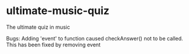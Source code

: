 # ultimate-music-quiz
The ultimate quiz in music


Bugs:
Adding 'event' to function caused checkAnswer() not to be called. This has been fixed by removing event
